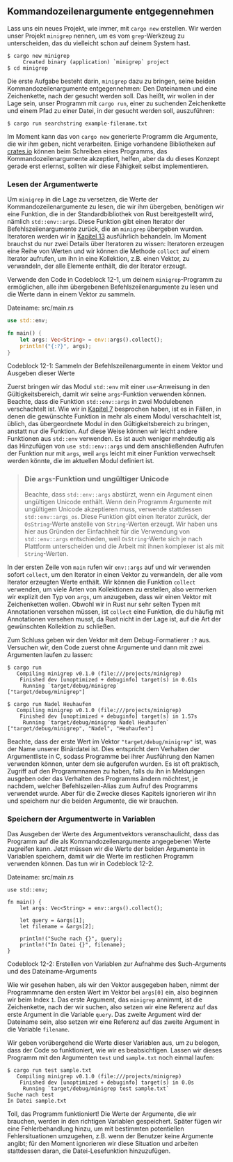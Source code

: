 ## Kommandozeilenargumente entgegennehmen

Lass uns ein neues Projekt, wie immer, mit `cargo new` erstellen. Wir werden
unser Projekt `minigrep` nennen, um es vom `grep`-Werkzeug zu unterscheiden,
das du vielleicht schon auf deinem System hast.

```console
$ cargo new minigrep
     Created binary (application) `minigrep` project
$ cd minigrep
```

Die erste Aufgabe besteht darin, `minigrep` dazu zu bringen, seine beiden
Kommandozeilenargumente entgegennehmen: Den Dateinamen und eine Zeichenkette,
nach der gesucht werden soll. Das heißt, wir wollen in der Lage sein, unser
Programm mit `cargo run`, einer zu suchenden Zeichenkette und einem Pfad zu
einer Datei, in der gesucht werden soll, auszuführen:

```console
$ cargo run searchstring example-filename.txt
```

Im Moment kann das von `cargo new` generierte Programm die Argumente, die wir
ihm geben, nicht verarbeiten. Einige vorhandene Bibliotheken auf
[crates.io][crates-io] können beim Schreiben eines Programms, das
Kommandozeilenargumente akzeptiert, helfen, aber da du dieses Konzept gerade
erst erlernst, sollten wir diese Fähigkeit selbst implementieren.

### Lesen der Argumentwerte

Um `minigrep` in die Lage zu versetzen, die Werte der Kommandozeilenargumente
zu lesen, die wir ihm übergeben, benötigen wir eine Funktion, die in der
Standardbibliothek von Rust bereitgestellt wird, nämlich `std::env::args`.
Diese Funktion gibt einen Iterator der Befehlszeilenargumente zurück, die an
`minigrep` übergeben wurden. Iteratoren werden wir in [Kapitel 13][ch13]
ausführlich behandeln. Im Moment brauchst du nur zwei Details über Iteratoren
zu wissen: Iteratoren erzeugen eine Reihe von Werten und wir können die Methode
`collect` auf einem Iterator aufrufen, um ihn in eine Kollektion, z.B. einen
Vektor, zu verwandeln, der alle Elemente enthält, die der Iterator erzeugt.

Verwende den Code in Codeblock 12-1, um deinem `minigrep`-Programm zu
ermöglichen, alle ihm übergebenen Befehlszeilenargumente zu lesen und die Werte
dann in einem Vektor zu sammeln.

<span class="filename">Dateiname: src/main.rs</span>

```rust
use std::env;

fn main() {
    let args: Vec<String> = env::args().collect();
    println!("{:?}", args);
}
```

<span class="caption">Codeblock 12-1: Sammeln der Befehlszeilenargumente in
einem Vektor und Ausgeben dieser Werte</span>

Zuerst bringen wir das Modul `std::env` mit einer `use`-Anweisung in den
Gültigkeitsbereich, damit wir seine `args`-Funktion verwenden können. Beachte,
dass die Funktion `std::env::args` in zwei Modulebenen verschachtelt ist. Wie
wir in [Kapitel 7][ch7-idiomatic-use] besprochen haben, ist es in Fällen, in
denen die gewünschte Funktion in mehr als einem Modul verschachtelt ist,
üblich, das übergeordnete Modul in den Gültigkeitsbereich zu bringen, anstatt
nur die Funktion. Auf diese Weise können wir leicht andere Funktionen aus
`std::env` verwenden. Es ist auch weniger mehrdeutig als das Hinzufügen von
`use std::env::args` und dem anschließenden Aufrufen der Funktion nur mit
`args`, weil `args` leicht mit einer Funktion verwechselt werden könnte, die im
aktuellen Modul definiert ist.

> ### Die `args`-Funktion und ungültiger Unicode
>
> Beachte, dass `std::env::args` abstürzt, wenn ein Argument einen ungültigen
> Unicode enthält. Wenn dein Programm Argumente mit ungültigem Unicode
> akzeptieren muss, verwende stattdessen `std::env::args_os`. Diese Funktion
> gibt einen Iterator zurück, der `OsString`-Werte anstelle von `String`-Werten
> erzeugt. Wir haben uns hier aus Gründen der Einfachheit für die Verwendung
> von `std::env::args` entschieden, weil `OsString`-Werte sich je nach
> Plattform unterscheiden und die Arbeit mit ihnen komplexer ist als mit
> `String`-Werten.

In der ersten Zeile von `main` rufen wir `env::args` auf und wir verwenden
sofort `collect`, um den Iterator in einen Vektor zu verwandeln, der alle vom
Iterator erzeugten Werte enthält. Wir können die Funktion `collect` verwenden,
um viele Arten von Kollektionen zu erstellen, also vermerken wir explizit den
Typ von `args`, um anzugeben, dass wir einen Vektor mit Zeichenketten wollen.
Obwohl wir in Rust nur sehr selten Typen mit Annotationen versehen müssen, ist
`collect` eine Funktion, die du häufig mit Annotationen versehen musst, da Rust
nicht in der Lage ist, auf die Art der gewünschten Kollektion zu schließen.

Zum Schluss geben wir den Vektor mit dem Debug-Formatierer `:?` aus. Versuchen
wir, den Code zuerst ohne Argumente und dann mit zwei Argumenten laufen zu
lassen:

```console
$ cargo run
   Compiling minigrep v0.1.0 (file:///projects/minigrep)
    Finished dev [unoptimized + debuginfo] target(s) in 0.61s
     Running `target/debug/minigrep`
["target/debug/minigrep"]
```

```console
$ cargo run Nadel Heuhaufen
   Compiling minigrep v0.1.0 (file:///projects/minigrep)
    Finished dev [unoptimized + debuginfo] target(s) in 1.57s
     Running `target/debug/minigrep Nadel Heuhaufen`
["target/debug/minigrep", "Nadel", "Heuhaufen"]
```

Beachte, dass der erste Wert im Vektor `"target/debug/minigrep"` ist, was der
Name unserer Binärdatei ist. Dies entspricht dem Verhalten der Argumentliste in
C, sodass Programme bei ihrer Ausführung den Namen verwenden können, unter dem
sie aufgerufen wurden. Es ist oft praktisch, Zugriff auf den Programmnamen zu
haben, falls du ihn in Meldungen ausgeben oder das Verhalten des Programms
ändern möchtest, je nachdem, welcher Befehlszeilen-Alias zum Aufruf des
Programms verwendet wurde. Aber für die Zwecke dieses Kapitels ignorieren wir
ihn und speichern nur die beiden Argumente, die wir brauchen.

### Speichern der Argumentwerte in Variablen

Das Ausgeben der Werte des Argumentvektors veranschaulicht, dass das Programm
auf die als Kommandozeilenargumente angegebenen Werte zugreifen kann. Jetzt
müssen wir die Werte der beiden Argumente in Variablen speichern, damit wir die
Werte im restlichen Programm verwenden können. Das tun wir in Codeblock 12-2.

<span class="filename">Dateiname: src/main.rs</span>

```rust,should_panic
use std::env;

fn main() {
    let args: Vec<String> = env::args().collect();

    let query = &args[1];
    let filename = &args[2];

    println!("Suche nach {}", query);
    println!("In Datei {}", filename);
}
```

<span class="caption">Codeblock 12-2: Erstellen von Variablen zur Aufnahme des
Such-Arguments und des Dateiname-Arguments</span>

Wie wir gesehen haben, als wir den Vektor ausgegeben haben, nimmt der
Programmname den ersten Wert im Vektor bei `args[0]` ein, also beginnen wir
beim Index `1`. Das erste Argument, das `minigrep` annimmt, ist die
Zeichenkette, nach der wir suchen, also setzen wir eine Referenz auf das erste
Argument in die Variable `query`. Das zweite Argument wird der Dateiname sein,
also setzen wir eine Referenz auf das zweite Argument in die Variable
`filename`.

Wir geben vorübergehend die Werte dieser Variablen aus, um zu belegen, dass der
Code so funktioniert, wie wir es beabsichtigen. Lassen wir dieses Programm mit
den Argumenten `test` und `sample.txt` noch einmal laufen:

```console
$ cargo run test sample.txt
   Compiling minigrep v0.1.0 (file:///projects/minigrep)
    Finished dev [unoptimized + debuginfo] target(s) in 0.0s
     Running `target/debug/minigrep test sample.txt`
Suche nach test
In Datei sample.txt
```

Toll, das Programm funktioniert! Die Werte der Argumente, die wir brauchen,
werden in den richtigen Variablen gespeichert. Später fügen wir eine
Fehlerbehandlung hinzu, um mit bestimmten potentiellen Fehlersituationen
umzugehen, z.B. wenn der Benutzer keine Argumente angibt; für den Moment
ignorieren wir diese Situation und arbeiten stattdessen daran, die
Datei-Lesefunktion hinzuzufügen.

[ch13]: ch13-00-functional-features.html
[ch7-idiomatic-use]:
ch07-04-bringing-paths-into-scope-with-the-use-keyword.html#idiomatische-use-pfade-erstellen
[crates-io]: https://crates.io/
